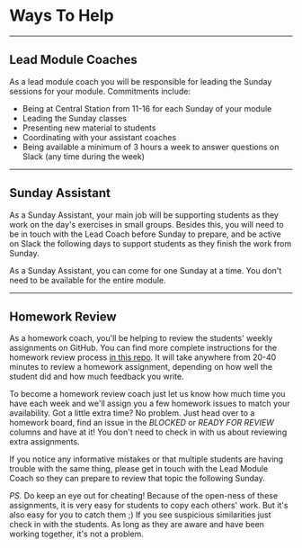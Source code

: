 # Ways To Help

---

## Lead Module Coaches

As a lead module coach you will be responsible for leading the Sunday sessions for your module.  Commitments include:

* Being at Central Station from 11-16 for each Sunday of your module
* Leading the Sunday classes
* Presenting new material to students
* Coordinating with your assistant coaches
* Being available a minimum of 3 hours a week to answer questions on Slack (any time during the week)


---

## Sunday Assistant

As a Sunday Assistant, your main job will be supporting students as they work on the day's exercises in small groups.  Besides this, you will need to be in touch with the Lead Coach before Sunday to prepare, and be active on Slack the following days to support students as they finish the work from Sunday.

As a Sunday Assistant, you can come for one Sunday at a time. You don't need to be available for the entire module.

---

## Homework Review

As a homework coach, you'll be helping to review the students' weekly assignments on GitHub.  You can find more complete instructions for the homework review process [in this repo](https://github.com/hackyourfuturebelgium/homework-submission). It will take anywhere from 20-40 minutes to review a homework assignment, depending on how well the student did and how much feedback you write.

To become a homework review coach just let us know how much time you have each week and we'll assign you a few homework issues to match your availability. Got a little extra time?  No problem.  Just head over to a homework board, find an issue in the _BLOCKED_ or _READY FOR REVIEW_ columns and have at it!  You don't need to check in with us about reviewing extra assignments.

If you notice any informative mistakes or that multiple students are having trouble with the same thing, please get in touch with the Lead Module Coach so they can prepare to review that topic the following Sunday.

_PS._ Do keep an eye out for cheating!  Because of the open-ness of these assignments, it is very easy for students to copy each others' work.  But it's also easy for you to catch them ;)  If you see suspicious similarities just check in with the students. As long as they are aware and have been working together, it's not a problem.



